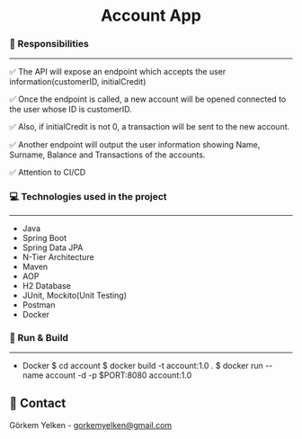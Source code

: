 <h1 align="center">Account App</h1>

### 📝 Responsibilities
---

✅ The API will expose an endpoint which accepts the user information(customerID, initialCredit)

✅ Once the endpoint is called, a new account will be opened connected to the user whose ID is customerID.

✅ Also, if initialCredit is not 0, a transaction will be sent to the new account.

✅ Another endpoint will output the user information showing Name, Surname, Balance and Transactions of the accounts.

✅ Attention to CI/CD

### 💻 Technologies used in the project
---

*   Java
*   Spring Boot
*   Spring Data JPA
*   N-Tier Architecture
*   Maven
*   AOP 
*   H2 Database
*   JUnit, Mockito(Unit Testing)
*   Postman
*   Docker

### 🚀 Run & Build
---

*   Docker
    $ cd account
    $ docker build -t account:1.0 .
    $ docker run --name account -d -p $PORT:8080 account:1.0

<h2>📧 Contact</h2>

Görkem Yelken - [gorkemyelken@gmail.com](mailto:gorkemyelken@gmail.com)
